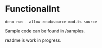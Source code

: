 # FunctionalInt

`deno run --allow-read=source mod.ts source`

Sample code can be found in /samples.

readme is work in progress.
